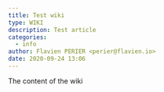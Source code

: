 ```yaml
---
title: Test wiki
type: WIKI
description: Test article
categories: 
  - info
author: Flavien PERIER <perier@flavien.io>
date: 2020-09-24 13:06
---
```


The content of the wiki
